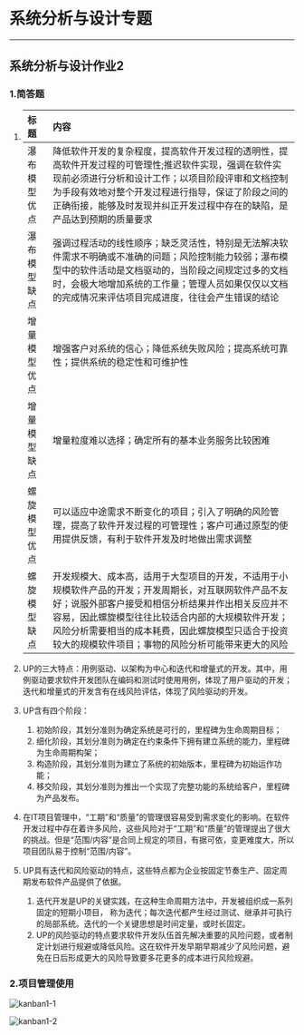 # 系统分析与设计专题

-------------------------------------



## 系统分析与设计作业2



### 1.简答题

1. | 标题         | 内容                                                         |
   | :----------- | :----------------------------------------------------------- |
   | 瀑布模型优点 | 降低软件开发的复杂程度，提高软件开发过程的透明性，提高软件开发过程的可管理性;推迟软件实现，强调在软件实现前必须进行分析和设计工作；以项目阶段评审和文档控制为手段有效地对整个开发过程进行指导，保证了阶段之间的正确衔接，能够及时发现并纠正开发过程中存在的缺陷，是产品达到预期的质量要求 |
   | 瀑布模型缺点 | 强调过程活动的线性顺序；缺乏灵活性，特别是无法解决软件需求不明确或不准确的问题；风险控制能力较弱；瀑布模型中的软件活动是文档驱动的，当阶段之间规定过多的文档时，会极大地增加系统的工作量；管理人员如果仅仅以文档的完成情况来评估项目完成进度，往往会产生错误的结论 |
   | 增量模型优点 | 增强客户对系统的信心；降低系统失败风险；提高系统可靠性；提供系统的稳定性和可维护性 |
   | 增量模型缺点 | 增量粒度难以选择；确定所有的基本业务服务比较困难             |
   | 螺旋模型优点 | 可以适应中途需求不断变化的项目；引入了明确的风险管理，提高了软件开发过程的可管理性；客户可通过原型的使用提供反馈，有利于软件开发及时地做出需求调整 |
   | 螺旋模型缺点 | 开发规模大、成本高，适用于大型项目的开发，不适用于小规模软件产品的开发；开发周期长，对互联网软件产品不友好；说服外部客户接受和相信分析结果并作出相关反应并不容易，因此螺旋模型往往比较适合内部的大规模软件开发；风险分析需要相当的成本耗费，因此螺旋模型只适合于投资较大的规模软件项目；事物的风险分析可能带来更大的风险 |

2. UP的三大特点：用例驱动、以架构为中心和迭代和增量式的开发。其中，用例驱动要求软件开发团队在编码和测试时使用用例，体现了用户驱动的开发；迭代和增量式的开发含有在线风险评估，体现了风险驱动的开发。

3. UP含有四个阶段：

   1. 初始阶段，其划分准则为确定系统是可行的，里程碑为生命周期目标；
   2. 细化阶段，其划分准则为确定在约束条件下拥有建立系统的能力，里程碑为生命周期构架；
   3. 构造阶段，其划分准则为建立了系统的初始版本，里程碑为初始运作功能；
   4. 移交阶段，其划分准则为推出一个实现了完整功能的系统给客户，里程碑为产品发布。

4. 在IT项目管理中，“工期”和“质量”的管理很容易受到需求变化的影响。在软件开发过程中存在着许多风险，这些风险对于“工期”和“质量”的管理提出了很大的挑战。但是“范围/内容”是合同上规定的项目，有据可依，变更难度大，所以项目团队易于控制“范围/内容”。

5. UP具有迭代和风险驱动的特点，这些特点都为企业按固定节奏生产、固定周期发布软件产品提供了依据。

   1. 迭代开发是UP的关键实践，在这种生命周期方法中，开发被组织成一系列固定的短期小项目， 称为迭代；每次迭代都产生经过测试、继承并可执行的局部系统。迭代的一个关键思想是时间定量，或时长固定。
   2. UP的风险驱动的特点要求软件开发队伍首先解决重要的风险问题，或者制定计划进行规避或降低风险。这在软件开发早期早期减少了风险问题，避免在日后形成更大的风险导致要多花更多的成本进行风险规避。



### 2.项目管理使用

![kanban1-1](https://starthemoon.github.io/images/kanban1-1.JPG)

![kanban1-2](https://starthemoon.github.io/images/kanban1-2.JPG)
